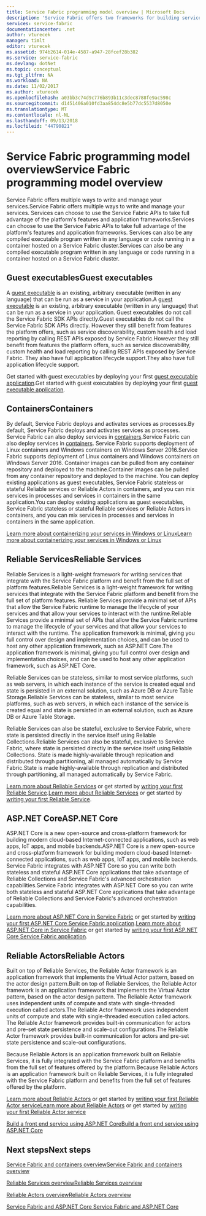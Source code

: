 ```yaml
---
title: Service Fabric programming model overview | Microsoft Docs
description: 'Service Fabric offers two frameworks for building services: the actor framework and the services framework. They offer distinct trade-offs in simplicity and control.'
services: service-fabric
documentationcenter: .net
author: vturecek
manager: timlt
editor: vturecek
ms.assetid: 974b2614-014e-4587-a947-28fcef28b382
ms.service: service-fabric
ms.devlang: dotNet
ms.topic: conceptual
ms.tgt_pltfrm: NA
ms.workload: NA
ms.date: 11/02/2017
ms.author: vturecek
ms.openlocfilehash: a03bb3c74d9c776b893b11c3dec8788fe9ac598c
ms.sourcegitcommit: d1451406a010fd3aa854dc8e5b77dc5537d8050e
ms.translationtype: MT
ms.contentlocale: nl-NL
ms.lasthandoff: 09/13/2018
ms.locfileid: "44790821"
---
```

# <a name="service-fabric-programming-model-overview"></a><span data-ttu-id="bc97e-104">Service Fabric programming model overview</span><span class="sxs-lookup"><span data-stu-id="bc97e-104">Service Fabric programming model overview</span></span>
<span data-ttu-id="bc97e-105">Service Fabric offers multiple ways to write and manage your services.</span><span class="sxs-lookup"><span data-stu-id="bc97e-105">Service Fabric offers multiple ways to write and manage your services.</span></span> <span data-ttu-id="bc97e-106">Services can choose to use the Service Fabric APIs to take full advantage of the platform's features and application frameworks.</span><span class="sxs-lookup"><span data-stu-id="bc97e-106">Services can choose to use the Service Fabric APIs to take full advantage of the platform's features and application frameworks.</span></span> <span data-ttu-id="bc97e-107">Services can also be any compiled executable program written in any language or code running in a container hosted on a Service Fabric cluster.</span><span class="sxs-lookup"><span data-stu-id="bc97e-107">Services can also be any compiled executable program written in any language or code running in a container hosted on a Service Fabric cluster.</span></span>

## <a name="guest-executables"></a><span data-ttu-id="bc97e-108">Guest executables</span><span class="sxs-lookup"><span data-stu-id="bc97e-108">Guest executables</span></span>
<span data-ttu-id="bc97e-109">A [guest executable](service-fabric-guest-executables-introduction.md) is an existing, arbitrary executable (written in any language) that can be run as a service in your application.</span><span class="sxs-lookup"><span data-stu-id="bc97e-109">A [guest executable](service-fabric-guest-executables-introduction.md) is an existing, arbitrary executable (written in any language) that can be run as a service in your application.</span></span> <span data-ttu-id="bc97e-110">Guest executables do not call the Service Fabric SDK APIs directly.</span><span class="sxs-lookup"><span data-stu-id="bc97e-110">Guest executables do not call the Service Fabric SDK APIs directly.</span></span> <span data-ttu-id="bc97e-111">However they still benefit from features the platform offers, such as service discoverability, custom health and load reporting by calling REST APIs exposed by Service Fabric.</span><span class="sxs-lookup"><span data-stu-id="bc97e-111">However they still benefit from features the platform offers, such as service discoverability, custom health and load reporting by calling REST APIs exposed by Service Fabric.</span></span> <span data-ttu-id="bc97e-112">They also have full application lifecycle support.</span><span class="sxs-lookup"><span data-stu-id="bc97e-112">They also have full application lifecycle support.</span></span>

<span data-ttu-id="bc97e-113">Get started with guest executables by deploying your first [guest executable application](service-fabric-deploy-existing-app.md).</span><span class="sxs-lookup"><span data-stu-id="bc97e-113">Get started with guest executables by deploying your first [guest executable application](service-fabric-deploy-existing-app.md).</span></span>

## <a name="containers"></a><span data-ttu-id="bc97e-114">Containers</span><span class="sxs-lookup"><span data-stu-id="bc97e-114">Containers</span></span>
<span data-ttu-id="bc97e-115">By default, Service Fabric deploys and activates services as processes.</span><span class="sxs-lookup"><span data-stu-id="bc97e-115">By default, Service Fabric deploys and activates services as processes.</span></span> <span data-ttu-id="bc97e-116">Service Fabric can also deploy services in [containers](service-fabric-containers-overview.md).</span><span class="sxs-lookup"><span data-stu-id="bc97e-116">Service Fabric can also deploy services in [containers](service-fabric-containers-overview.md).</span></span> <span data-ttu-id="bc97e-117">Service Fabric supports deployment of Linux containers and Windows containers on Windows Server 2016.</span><span class="sxs-lookup"><span data-stu-id="bc97e-117">Service Fabric supports deployment of Linux containers and Windows containers on Windows Server 2016.</span></span> <span data-ttu-id="bc97e-118">Container images can be pulled from any container repository and deployed to the machine.</span><span class="sxs-lookup"><span data-stu-id="bc97e-118">Container images can be pulled from any container repository and deployed to the machine.</span></span> <span data-ttu-id="bc97e-119">You can deploy existing applications as guest executables, Service Fabric stateless or stateful Reliable services or Reliable Actors in containers, and you can mix services in processes and services in containers in the same application.</span><span class="sxs-lookup"><span data-stu-id="bc97e-119">You can deploy existing applications as guest executables, Service Fabric stateless or stateful Reliable services or Reliable Actors in containers, and you can mix services in processes and services in containers in the same application.</span></span>

[<span data-ttu-id="bc97e-120">Learn more about containerizing your services in Windows or Linux</span><span class="sxs-lookup"><span data-stu-id="bc97e-120">Learn more about containerizing your services in Windows or Linux</span></span>](service-fabric-deploy-container.md)

## <a name="reliable-services"></a><span data-ttu-id="bc97e-121">Reliable Services</span><span class="sxs-lookup"><span data-stu-id="bc97e-121">Reliable Services</span></span>
<span data-ttu-id="bc97e-122">Reliable Services is a light-weight framework for writing services that integrate with the Service Fabric platform and benefit from the full set of platform features.</span><span class="sxs-lookup"><span data-stu-id="bc97e-122">Reliable Services is a light-weight framework for writing services that integrate with the Service Fabric platform and benefit from the full set of platform features.</span></span> <span data-ttu-id="bc97e-123">Reliable Services provide a minimal set of APIs that allow the Service Fabric runtime to manage the lifecycle of your services and that allow your services to interact with the runtime.</span><span class="sxs-lookup"><span data-stu-id="bc97e-123">Reliable Services provide a minimal set of APIs that allow the Service Fabric runtime to manage the lifecycle of your services and that allow your services to interact with the runtime.</span></span> <span data-ttu-id="bc97e-124">The application framework is minimal, giving you full control over design and implementation choices, and can be used to host any other application framework, such as ASP.NET Core.</span><span class="sxs-lookup"><span data-stu-id="bc97e-124">The application framework is minimal, giving you full control over design and implementation choices, and can be used to host any other application framework, such as ASP.NET Core.</span></span>

<span data-ttu-id="bc97e-125">Reliable Services can be stateless, similar to most service platforms, such as web servers, in which each instance of the service is created equal and state is persisted in an external solution, such as Azure DB or Azure Table Storage.</span><span class="sxs-lookup"><span data-stu-id="bc97e-125">Reliable Services can be stateless, similar to most service platforms, such as web servers, in which each instance of the service is created equal and state is persisted in an external solution, such as Azure DB or Azure Table Storage.</span></span>

<span data-ttu-id="bc97e-126">Reliable Services can also be stateful, exclusive to Service Fabric, where state is persisted directly in the service itself using Reliable Collections.</span><span class="sxs-lookup"><span data-stu-id="bc97e-126">Reliable Services can also be stateful, exclusive to Service Fabric, where state is persisted directly in the service itself using Reliable Collections.</span></span> <span data-ttu-id="bc97e-127">State is made highly-available through replication and distributed through partitioning, all managed automatically by Service Fabric.</span><span class="sxs-lookup"><span data-stu-id="bc97e-127">State is made highly-available through replication and distributed through partitioning, all managed automatically by Service Fabric.</span></span>

<span data-ttu-id="bc97e-128">[Learn more about Reliable Services](service-fabric-reliable-services-introduction.md) or get started by [writing your first Reliable Service](service-fabric-reliable-services-quick-start.md).</span><span class="sxs-lookup"><span data-stu-id="bc97e-128">[Learn more about Reliable Services](service-fabric-reliable-services-introduction.md) or get started by [writing your first Reliable Service](service-fabric-reliable-services-quick-start.md).</span></span>

## <a name="aspnet-core"></a><span data-ttu-id="bc97e-129">ASP.NET Core</span><span class="sxs-lookup"><span data-stu-id="bc97e-129">ASP.NET Core</span></span>
<span data-ttu-id="bc97e-130">ASP.NET Core is a new open-source and cross-platform framework for building modern cloud-based Internet-connected applications, such as web apps, IoT apps, and mobile backends.</span><span class="sxs-lookup"><span data-stu-id="bc97e-130">ASP.NET Core is a new open-source and cross-platform framework for building modern cloud-based Internet-connected applications, such as web apps, IoT apps, and mobile backends.</span></span> <span data-ttu-id="bc97e-131">Service Fabric integrates with ASP.NET Core so you can write both stateless and stateful ASP.NET Core applications that take advantage of Reliable Collections and Service Fabric's advanced orchestration capabilities.</span><span class="sxs-lookup"><span data-stu-id="bc97e-131">Service Fabric integrates with ASP.NET Core so you can write both stateless and stateful ASP.NET Core applications that take advantage of Reliable Collections and Service Fabric's advanced orchestration capabilities.</span></span>

<span data-ttu-id="bc97e-132">[Learn more about ASP.NET Core in Service Fabric](service-fabric-reliable-services-communication-aspnetcore.md) or get started by [writing your first ASP.NET Core Service Fabric application](service-fabric-reliable-services-communication-aspnetcore.md).</span><span class="sxs-lookup"><span data-stu-id="bc97e-132">[Learn more about ASP.NET Core in Service Fabric](service-fabric-reliable-services-communication-aspnetcore.md) or get started by [writing your first ASP.NET Core Service Fabric application](service-fabric-reliable-services-communication-aspnetcore.md).</span></span>

## <a name="reliable-actors"></a><span data-ttu-id="bc97e-133">Reliable Actors</span><span class="sxs-lookup"><span data-stu-id="bc97e-133">Reliable Actors</span></span>
<span data-ttu-id="bc97e-134">Built on top of Reliable Services, the Reliable Actor framework is an application framework that implements the Virtual Actor pattern, based on the actor design pattern.</span><span class="sxs-lookup"><span data-stu-id="bc97e-134">Built on top of Reliable Services, the Reliable Actor framework is an application framework that implements the Virtual Actor pattern, based on the actor design pattern.</span></span> <span data-ttu-id="bc97e-135">The Reliable Actor framework uses independent units of compute and state with single-threaded execution called actors.</span><span class="sxs-lookup"><span data-stu-id="bc97e-135">The Reliable Actor framework uses independent units of compute and state with single-threaded execution called actors.</span></span> <span data-ttu-id="bc97e-136">The Reliable Actor framework provides built-in communication for actors and pre-set state persistence and scale-out configurations.</span><span class="sxs-lookup"><span data-stu-id="bc97e-136">The Reliable Actor framework provides built-in communication for actors and pre-set state persistence and scale-out configurations.</span></span>

<span data-ttu-id="bc97e-137">Because Reliable Actors is an application framework built on Reliable Services, it is fully integrated with the Service Fabric platform and benefits from the full set of features offered by the platform.</span><span class="sxs-lookup"><span data-stu-id="bc97e-137">Because Reliable Actors is an application framework built on Reliable Services, it is fully integrated with the Service Fabric platform and benefits from the full set of features offered by the platform.</span></span>

<span data-ttu-id="bc97e-138">[Learn more about Reliable Actors](service-fabric-reliable-actors-introduction.md) or get started by [writing your first Reliable Actor service](service-fabric-reliable-actors-get-started.md)</span><span class="sxs-lookup"><span data-stu-id="bc97e-138">[Learn more about Reliable Actors](service-fabric-reliable-actors-introduction.md) or get started by [writing your first Reliable Actor service](service-fabric-reliable-actors-get-started.md)</span></span>


[<span data-ttu-id="bc97e-139">Build a front end service using ASP.NET Core</span><span class="sxs-lookup"><span data-stu-id="bc97e-139">Build a front end service using ASP.NET Core</span></span>](service-fabric-reliable-services-communication-aspnetcore.md)

## <a name="next-steps"></a><span data-ttu-id="bc97e-140">Next steps</span><span class="sxs-lookup"><span data-stu-id="bc97e-140">Next steps</span></span>
[<span data-ttu-id="bc97e-141">Service Fabric and containers overview</span><span class="sxs-lookup"><span data-stu-id="bc97e-141">Service Fabric and containers overview</span></span>](service-fabric-containers-overview.md)

[<span data-ttu-id="bc97e-142">Reliable Services overview</span><span class="sxs-lookup"><span data-stu-id="bc97e-142">Reliable Services overview</span></span>](service-fabric-reliable-services-introduction.md)

[<span data-ttu-id="bc97e-143">Reliable Actors overview</span><span class="sxs-lookup"><span data-stu-id="bc97e-143">Reliable Actors overview</span></span>](service-fabric-reliable-actors-introduction.md)

[<span data-ttu-id="bc97e-144">Service Fabric and ASP.NET Core </span><span class="sxs-lookup"><span data-stu-id="bc97e-144">Service Fabric and ASP.NET Core </span></span>](service-fabric-reliable-services-communication-aspnetcore.md)




